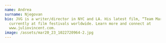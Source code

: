 ```yaml
---
name: Andrea
surname: Njegovan
bio: JVG is a writer/director in NYC and LA. His latest film, “Team Marco,” is
  currently at film festivals worldwide. Learn more and connect at
  www.juliovincent.com.
image: /assets/mar20_23_1022720964-2.jpg
---
```

